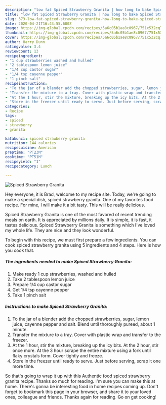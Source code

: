 ```yaml
---
description: "low fat Spiced Strawberry Granita | how long to bake Spiced Strawberry Granita"
title: "low fat Spiced Strawberry Granita | how long to bake Spiced Strawberry Granita"
slug: 373-low-fat-spiced-strawberry-granita-how-long-to-bake-spiced-strawberry-granita
date: 2020-04-21T16:43:55.600Z
image: https://img-global.cpcdn.com/recipes/5a6c05b1ae8c0967/751x532cq70/spiced-strawberry-granita-recipe-main-photo.jpg
thumbnail: https://img-global.cpcdn.com/recipes/5a6c05b1ae8c0967/751x532cq70/spiced-strawberry-granita-recipe-main-photo.jpg
cover: https://img-global.cpcdn.com/recipes/5a6c05b1ae8c0967/751x532cq70/spiced-strawberry-granita-recipe-main-photo.jpg
author: Harry Dunn
ratingvalue: 3.4
reviewcount: 13
recipeingredient:
- "1 cup strawberries washed and hulled"
- "2 tablespoon lemon juice"
- "1/4 cup castor sugar"
- "1/4 tsp cayenne pepper"
- "1 pinch salt"
recipeinstructions:
- "To the jar of a blender add the chopped strawberries, sugar, lemon juice, cayenne pepper and salt. Blend until thoroughly pureed, about 1 minute."
- "Transfer the mixture to a tray. Cover with plastic wrap and transfer to the freezer."
- "At the 1 hour, stir the mixture, breaking up the icy bits. At the 2 hour, stir once more. At the 3 hour scrape the entire mixture using a fork until flaky crystals form. Cover tightly and freeze."
- "Store in the freezer until ready to serve. Just before serving, scrap it one more time."
categories:
- Recipe
tags:
- spiced
- strawberry
- granita

katakunci: spiced strawberry granita 
nutrition: 144 calories
recipecuisine: American
preptime: "PT23M"
cooktime: "PT51M"
recipeyield: "1"
recipecategory: Lunch

---
```



![Spiced Strawberry Granita](https://img-global.cpcdn.com/recipes/5a6c05b1ae8c0967/751x532cq70/spiced-strawberry-granita-recipe-main-photo.jpg)

Hey everyone, it is Brad, welcome to my recipe site. Today, we're going to make a special dish, spiced strawberry granita. One of my favorites food recipe. For mine, I will make it a bit tasty. This will be really delicious.



Spiced Strawberry Granita is one of the most favored of recent trending meals on earth. It is appreciated by millions daily. It is simple, it is fast, it tastes delicious. Spiced Strawberry Granita is something which I've loved my whole life. They are nice and they look wonderful.


To begin with this recipe, we must first prepare a few ingredients. You can cook spiced strawberry granita using 5 ingredients and 4 steps. Here is how you cook that.

<!--inarticleads1-->

##### The ingredients needed to make Spiced Strawberry Granita:

1. Make ready 1 cup strawberries, washed and hulled
1. Take 2 tablespoon lemon juice
1. Prepare 1/4 cup castor sugar
1. Get 1/4 tsp cayenne pepper
1. Take 1 pinch salt




<!--inarticleads2-->

##### Instructions to make Spiced Strawberry Granita:

1. To the jar of a blender add the chopped strawberries, sugar, lemon juice, cayenne pepper and salt. Blend until thoroughly pureed, about 1 minute.
1. Transfer the mixture to a tray. Cover with plastic wrap and transfer to the freezer.
1. At the 1 hour, stir the mixture, breaking up the icy bits. At the 2 hour, stir once more. At the 3 hour scrape the entire mixture using a fork until flaky crystals form. Cover tightly and freeze.
1. Store in the freezer until ready to serve. Just before serving, scrap it one more time.




So that's going to wrap it up with this Authentic food spiced strawberry granita recipe. Thanks so much for reading. I'm sure you can make this at home. There's gonna be interesting food in home recipes coming up. Don't forget to bookmark this page in your browser, and share it to your loved ones, colleague and friends. Thanks again for reading. Go on get cooking!
